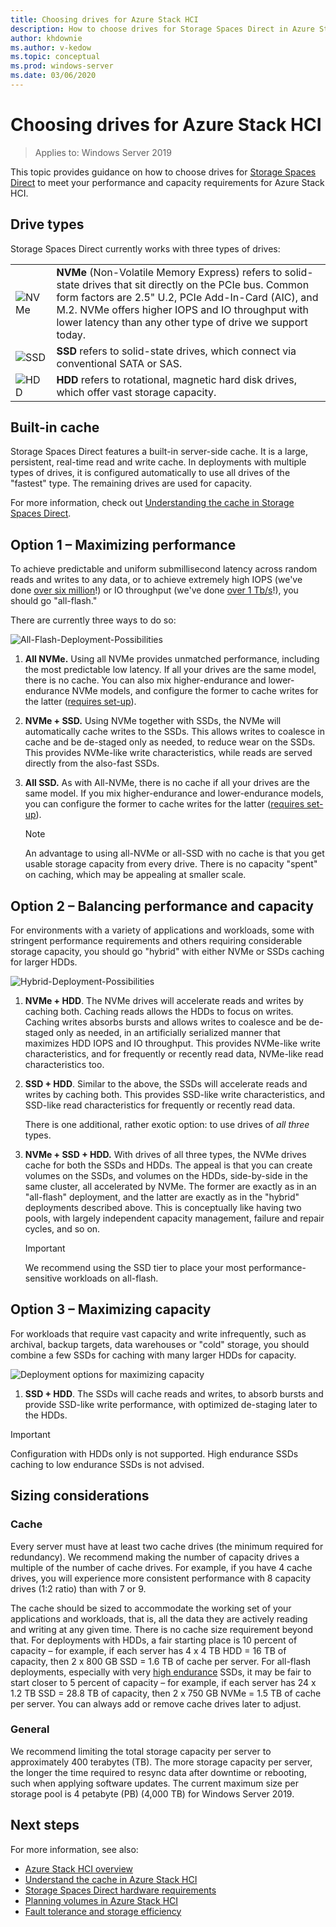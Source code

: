```yaml
---
title: Choosing drives for Azure Stack HCI
description: How to choose drives for Storage Spaces Direct in Azure Stack HCI.
author: khdownie
ms.author: v-kedow
ms.topic: conceptual
ms.prod: windows-server
ms.date: 03/06/2020
---
```


# Choosing drives for Azure Stack HCI

>Applies to: Windows Server 2019

This topic provides guidance on how to choose drives for [Storage Spaces Direct](/windows-server/storage/storage-spaces/storage-spaces-direct-overview) to meet your performance and capacity requirements for Azure Stack HCI.

## Drive types

Storage Spaces Direct currently works with three types of drives:

|||
|----------------------|--------------------------|
|![NVMe](media/choose-drives/NVMe-100-px.png)|**NVMe** (Non-Volatile Memory Express) refers to solid-state drives that sit directly on the PCIe bus. Common form factors are 2.5" U.2, PCIe Add-In-Card (AIC), and M.2. NVMe offers higher IOPS and IO throughput with lower latency than any other type of drive we support today.|
|![SSD](media/choose-drives/SSD-100-px.png)|**SSD** refers to solid-state drives, which connect via conventional SATA or SAS.|
|![HDD](media/choose-drives/HDD-100-px.png)|**HDD** refers to rotational, magnetic hard disk drives, which offer vast storage capacity.|

## Built-in cache

Storage Spaces Direct features a built-in server-side cache. It is a large, persistent, real-time read and write cache. In deployments with multiple types of drives, it is configured automatically to use all drives of the "fastest" type. The remaining drives are used for capacity.

For more information, check out [Understanding the cache in Storage Spaces Direct](/windows-server/storage/storage-spaces/understand-the-cache).

## Option 1 – Maximizing performance

To achieve predictable and uniform submillisecond latency across random reads and writes to any data, or to achieve extremely high IOPS (we've done [over six million](https://www.youtube.com/watch?v=0LviCzsudGY&t=28m)!) or IO throughput (we've done [over 1 Tb/s](https://www.youtube.com/watch?v=-LK2ViRGbWs&t=16m50s)!), you should go "all-flash."

There are currently three ways to do so:

![All-Flash-Deployment-Possibilities](media/choose-drives/All-Flash-Deployment-Possibilities.png)

1. **All NVMe.** Using all NVMe provides unmatched performance, including the most predictable low latency. If all your drives are the same model, there is no cache. You can also mix higher-endurance and lower-endurance NVMe models, and configure the former to cache writes for the latter ([requires set-up](/windows-server/storage/storage-spaces/understand-the-cache#manual-configuration)).

2. **NVMe + SSD.** Using NVMe together with SSDs, the NVMe will automatically cache writes to the SSDs. This allows writes to coalesce in cache and be de-staged only as needed, to reduce wear on the SSDs. This provides NVMe-like write characteristics, while reads are served directly from the also-fast SSDs.

3. **All SSD.** As with All-NVMe, there is no cache if all your drives are the same model. If you mix higher-endurance and lower-endurance models, you can configure the former to cache writes for the latter ([requires set-up](/windows-server/storage/storage-spaces/understand-the-cache#manual-configuration)).

   >[!NOTE]
   > An advantage to using all-NVMe or all-SSD with no cache is that you get usable storage capacity from every drive. There is no capacity "spent" on caching, which may be appealing at smaller scale.

## Option 2 – Balancing performance and capacity

For environments with a variety of applications and workloads, some with stringent performance requirements and others requiring considerable storage capacity, you should go "hybrid" with either NVMe or SSDs caching for larger HDDs.

![Hybrid-Deployment-Possibilities](media/choose-drives/Hybrid-Deployment-Possibilities.png)

1. **NVMe + HDD**. The NVMe drives will accelerate reads and writes by caching both. Caching reads allows the HDDs to focus on writes. Caching writes absorbs bursts and allows writes to coalesce and be de-staged only as needed, in an artificially serialized manner that maximizes HDD IOPS and IO throughput. This provides NVMe-like write characteristics, and for frequently or recently read data, NVMe-like read characteristics too.

2. **SSD + HDD**. Similar to the above, the SSDs will accelerate reads and writes by caching both. This provides SSD-like write characteristics, and SSD-like read characteristics for frequently or recently read data.

    There is one additional, rather exotic option: to use drives of *all three* types.

3. **NVMe + SSD + HDD.** With drives of all three types, the NVMe drives cache for both the SSDs and HDDs. The appeal is that you can create volumes on the SSDs, and volumes on the HDDs, side-by-side in the same cluster, all accelerated by NVMe. The former are exactly as in an "all-flash" deployment, and the latter are exactly as in the "hybrid" deployments described above. This is conceptually like having two pools, with largely independent capacity management, failure and repair cycles, and so on.

   >[!IMPORTANT]
   > We recommend using the SSD tier to place your most performance-sensitive workloads on all-flash.

## Option 3 – Maximizing capacity

For workloads that require vast capacity and write infrequently, such as archival, backup targets, data warehouses or "cold" storage, you should combine a few SSDs for caching with many larger HDDs for capacity.

![Deployment options for maximizing capacity](media/choose-drives/maximizing-capacity.png)

1. **SSD + HDD**. The SSDs will cache reads and writes, to absorb bursts and provide SSD-like write performance, with optimized de-staging later to the HDDs.

>[!IMPORTANT]
>Configuration with HDDs only is not supported. High endurance SSDs caching to low endurance SSDs is not advised.

## Sizing considerations

### Cache

Every server must have at least two cache drives (the minimum required for redundancy). We recommend making the number of capacity drives a multiple of the number of cache drives. For example, if you have 4 cache drives, you will experience more consistent performance with 8 capacity drives (1:2 ratio) than with 7 or 9.

The cache should be sized to accommodate the working set of your applications and workloads, that is, all the data they are actively reading and writing at any given time. There is no cache size requirement beyond that. For deployments with HDDs, a fair starting place is 10 percent of capacity – for example, if each server has 4 x 4 TB HDD = 16 TB of capacity, then 2 x 800 GB SSD = 1.6 TB of cache per server. For all-flash deployments, especially with very [high endurance](https://blogs.technet.microsoft.com/filecab/2017/08/11/understanding-dwpd-tbw/) SSDs, it may be fair to start closer to 5 percent of capacity – for example, if each server has 24 x 1.2 TB SSD = 28.8 TB of capacity, then 2 x 750 GB NVMe = 1.5 TB of cache per server. You can always add or remove cache drives later to adjust.

### General

We recommend limiting the total storage capacity per server to approximately 400 terabytes (TB). The more storage capacity per server, the longer the time required to resync data after downtime or rebooting, such when applying software updates. The current maximum size per storage pool is 4 petabyte (PB) (4,000 TB) for Windows Server 2019.

## Next steps

For more information, see also:

- [Azure Stack HCI overview](../overview.md)
- [Understand the cache in Azure Stack HCI](cache.md)
- [Storage Spaces Direct hardware requirements](/windows-server/storage/storage-spaces/storage-spaces-direct-hardware-requirements)
- [Planning volumes in Azure Stack HCI](plan-volumes.md)
- [Fault tolerance and storage efficiency](fault-tolerance.md)